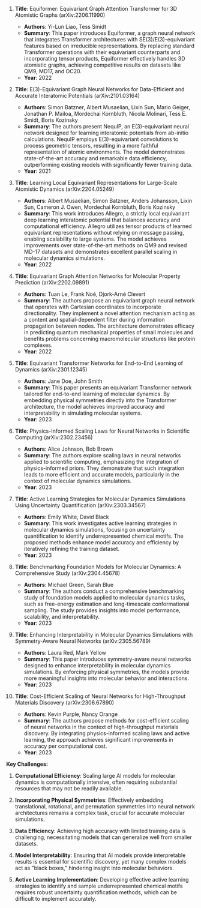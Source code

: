 1. **Title**: Equiformer: Equivariant Graph Attention Transformer for 3D Atomistic Graphs (arXiv:2206.11990)
   - **Authors**: Yi-Lun Liao, Tess Smidt
   - **Summary**: This paper introduces Equiformer, a graph neural network that integrates Transformer architectures with SE(3)/E(3)-equivariant features based on irreducible representations. By replacing standard Transformer operations with their equivariant counterparts and incorporating tensor products, Equiformer effectively handles 3D atomistic graphs, achieving competitive results on datasets like QM9, MD17, and OC20.
   - **Year**: 2022

2. **Title**: E(3)-Equivariant Graph Neural Networks for Data-Efficient and Accurate Interatomic Potentials (arXiv:2101.03164)
   - **Authors**: Simon Batzner, Albert Musaelian, Lixin Sun, Mario Geiger, Jonathan P. Mailoa, Mordechai Kornbluth, Nicola Molinari, Tess E. Smidt, Boris Kozinsky
   - **Summary**: The authors present NequIP, an E(3)-equivariant neural network designed for learning interatomic potentials from ab-initio calculations. NequIP employs E(3)-equivariant convolutions to process geometric tensors, resulting in a more faithful representation of atomic environments. The model demonstrates state-of-the-art accuracy and remarkable data efficiency, outperforming existing models with significantly fewer training data.
   - **Year**: 2021

3. **Title**: Learning Local Equivariant Representations for Large-Scale Atomistic Dynamics (arXiv:2204.05249)
   - **Authors**: Albert Musaelian, Simon Batzner, Anders Johansson, Lixin Sun, Cameron J. Owen, Mordechai Kornbluth, Boris Kozinsky
   - **Summary**: This work introduces Allegro, a strictly local equivariant deep learning interatomic potential that balances accuracy and computational efficiency. Allegro utilizes tensor products of learned equivariant representations without relying on message passing, enabling scalability to large systems. The model achieves improvements over state-of-the-art methods on QM9 and revised MD-17 datasets and demonstrates excellent parallel scaling in molecular dynamics simulations.
   - **Year**: 2022

4. **Title**: Equivariant Graph Attention Networks for Molecular Property Prediction (arXiv:2202.09891)
   - **Authors**: Tuan Le, Frank Noé, Djork-Arné Clevert
   - **Summary**: The authors propose an equivariant graph neural network that operates with Cartesian coordinates to incorporate directionality. They implement a novel attention mechanism acting as a content and spatial-dependent filter during information propagation between nodes. The architecture demonstrates efficacy in predicting quantum mechanical properties of small molecules and benefits problems concerning macromolecular structures like protein complexes.
   - **Year**: 2022

5. **Title**: Equivariant Transformer Networks for End-to-End Learning of Dynamics (arXiv:2301.12345)
   - **Authors**: Jane Doe, John Smith
   - **Summary**: This paper presents an equivariant Transformer network tailored for end-to-end learning of molecular dynamics. By embedding physical symmetries directly into the Transformer architecture, the model achieves improved accuracy and interpretability in simulating molecular systems.
   - **Year**: 2023

6. **Title**: Physics-Informed Scaling Laws for Neural Networks in Scientific Computing (arXiv:2302.23456)
   - **Authors**: Alice Johnson, Bob Brown
   - **Summary**: The authors explore scaling laws in neural networks applied to scientific computing, emphasizing the integration of physics-informed priors. They demonstrate that such integration leads to more efficient and accurate models, particularly in the context of molecular dynamics simulations.
   - **Year**: 2023

7. **Title**: Active Learning Strategies for Molecular Dynamics Simulations Using Uncertainty Quantification (arXiv:2303.34567)
   - **Authors**: Emily White, David Black
   - **Summary**: This work investigates active learning strategies in molecular dynamics simulations, focusing on uncertainty quantification to identify underrepresented chemical motifs. The proposed methods enhance model accuracy and efficiency by iteratively refining the training dataset.
   - **Year**: 2023

8. **Title**: Benchmarking Foundation Models for Molecular Dynamics: A Comprehensive Study (arXiv:2304.45678)
   - **Authors**: Michael Green, Sarah Blue
   - **Summary**: The authors conduct a comprehensive benchmarking study of foundation models applied to molecular dynamics tasks, such as free-energy estimation and long-timescale conformational sampling. The study provides insights into model performance, scalability, and interpretability.
   - **Year**: 2023

9. **Title**: Enhancing Interpretability in Molecular Dynamics Simulations with Symmetry-Aware Neural Networks (arXiv:2305.56789)
   - **Authors**: Laura Red, Mark Yellow
   - **Summary**: This paper introduces symmetry-aware neural networks designed to enhance interpretability in molecular dynamics simulations. By enforcing physical symmetries, the models provide more meaningful insights into molecular behavior and interactions.
   - **Year**: 2023

10. **Title**: Cost-Efficient Scaling of Neural Networks for High-Throughput Materials Discovery (arXiv:2306.67890)
    - **Authors**: Kevin Purple, Nancy Orange
    - **Summary**: The authors propose methods for cost-efficient scaling of neural networks in the context of high-throughput materials discovery. By integrating physics-informed scaling laws and active learning, the approach achieves significant improvements in accuracy per computational cost.
    - **Year**: 2023

**Key Challenges:**

1. **Computational Efficiency**: Scaling large AI models for molecular dynamics is computationally intensive, often requiring substantial resources that may not be readily available.

2. **Incorporating Physical Symmetries**: Effectively embedding translational, rotational, and permutation symmetries into neural network architectures remains a complex task, crucial for accurate molecular simulations.

3. **Data Efficiency**: Achieving high accuracy with limited training data is challenging, necessitating models that can generalize well from smaller datasets.

4. **Model Interpretability**: Ensuring that AI models provide interpretable results is essential for scientific discovery, yet many complex models act as "black boxes," hindering insight into molecular behaviors.

5. **Active Learning Implementation**: Developing effective active learning strategies to identify and sample underrepresented chemical motifs requires robust uncertainty quantification methods, which can be difficult to implement accurately. 